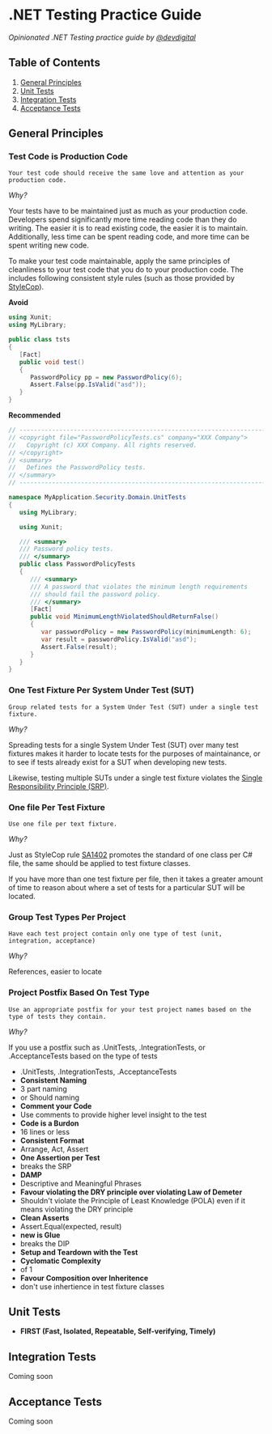 # .NET Testing Practice Guide

*Opinionated .NET Testing practice guide by [@devdigital](//twitter.com/devdigital)*

## Table of Contents

   1. [General Principles](#general-principles)
   2. [Unit Tests](#unit-tests)
   3. [Integration Tests](#integration-tests)
   4. [Acceptance Tests](#acceptance-tests)

## General Principles

### Test Code is Production Code
    Your test code should receive the same love and attention as your production code.

*Why?*

Your tests have to be maintained just as much as your production code. Developers spend significantly more time reading code than they do writing. The easier it is to read existing code, the easier it is to maintain. Additionally, less time can be spent reading code, and more time can be spent writing new code. 

To make your test code maintainable, apply the same principles of cleanliness to your test code that you do to your production code. The includes following consistent style rules (such as those provided by [StyleCop](//stylecop.codeplex.com)).

**Avoid**
```csharp   
using Xunit;
using MyLibrary;

public class tsts
{
   [Fact]
   public void test()
   {
      PasswordPolicy pp = new PasswordPolicy(6);
      Assert.False(pp.IsValid("asd"));
   }
}
```

**Recommended**
```csharp
// ---------------------------------------------------------------------
// <copyright file="PasswordPolicyTests.cs" company="XXX Company">
//   Copyright (c) XXX Company. All rights reserved.
// </copyright>
// <summary>
//   Defines the PasswordPolicy tests.
// </summary>
// ---------------------------------------------------------------------

namespace MyApplication.Security.Domain.UnitTests
{
   using MyLibrary;

   using Xunit;

   /// <summary>
   /// Password policy tests.
   /// </summary>
   public class PasswordPolicyTests
   {
      /// <summary>
      /// A password that violates the minimum length requirements 
      /// should fail the password policy.
      /// </summary>
      [Fact]
      public void MinimumLengthViolatedShouldReturnFalse()
      {
         var passwordPolicy = new PasswordPolicy(minimumLength: 6);
         var result = passwordPolicy.IsValid("asd");
         Assert.False(result);
      }
   }
}
```

### One Test Fixture Per System Under Test (SUT)
    Group related tests for a System Under Test (SUT) under a single test fixture.
   
*Why?*

Spreading tests for a single System Under Test (SUT) over many test fixtures makes it harder to locate tests for the purposes of maintainance, or to see if tests already exist for a SUT when developing new tests.

Likewise, testing multiple SUTs under a single test fixture violates the [Single Responsibility Principle (SRP)](//en.wikipedia.org/wiki/Single_responsibility_principle).
   

### One file Per Test Fixture
    Use one file per text fixture.
    
*Why?*

Just as StyleCop rule [SA1402](//www.stylecop.com/docs/SA1402.html) promotes the standard of one class per C# file, the same should be applied to test fixture classes.

If you have more than one test fixture per file, then it takes a greater amount of time to reason about where a set of tests for a particular SUT will be located.

### Group Test Types Per Project
    Have each test project contain only one type of test (unit, integration, acceptance)

*Why?*

References, easier to locate
    
### Project Postfix Based On Test Type
    Use an appropriate postfix for your test project names based on the type of tests they contain.

*Why?*

If you use a postfix such as .UnitTests, .IntegrationTests, or .AcceptanceTests based on the type of tests
   - .UnitTests, .IntegrationTests, .AcceptanceTests
   - **Consistent Naming**
   - 3 part naming
   - or Should naming
   - **Comment your Code**
   - Use comments to provide higher level insight to the test
   - **Code is a Burdon**
   - 16 lines or less
   - **Consistent Format**
   - Arrange, Act, Assert
   - **One Assertion per Test**
   - breaks the SRP
   - **DAMP**
   - Descriptive and Meaningful Phrases
   - **Favour violating the DRY principle over violating Law of Demeter**
   - Shouldn't violate the Principle of Least Knowledge (POLA) even if it means violating the DRY principle
   - **Clean Asserts**
   - Assert.Equal(expected, result)
   - **new is Glue**
   - breaks the DIP
   - **Setup and Teardown with the Test**
   - **Cyclomatic Complexity**
   - of 1
   - **Favour Composition over Inheritence**
   - don't use inhertience in test fixture classes

## Unit Tests

- **FIRST (Fast, Isolated, Repeatable, Self-verifying, Timely)**

## Integration Tests

Coming soon

## Acceptance Tests

Coming soon
